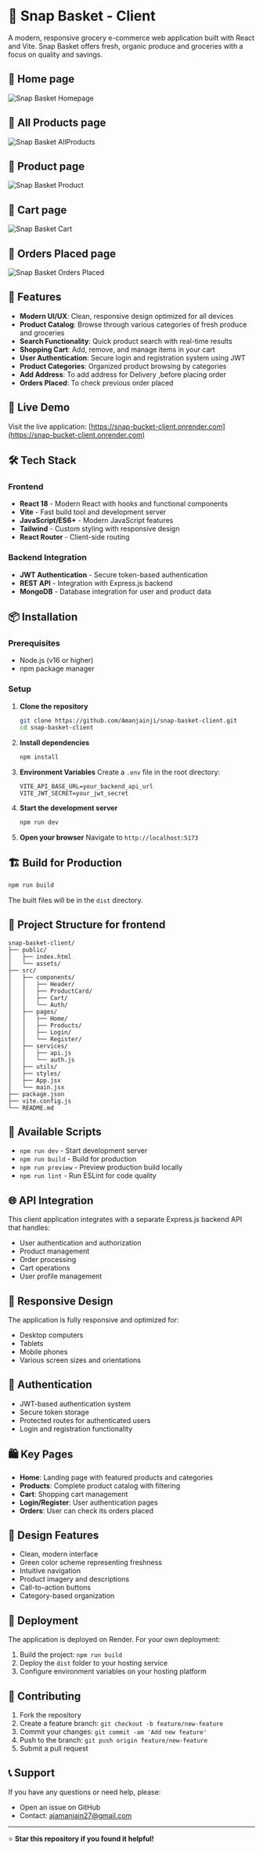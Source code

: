# 🛒 Snap Basket - Client

A modern, responsive grocery e-commerce web application built with React and Vite. Snap Basket offers fresh, organic produce and groceries with a focus on quality and savings.

## 🌟 Home page
![Snap Basket Homepage](Screenshots/banner.png)
## 🌟 All Products page
![Snap Basket AllProducts](Screenshots/Home.png)
## 🌟 Product page
![Snap Basket Product](Screenshots/Product.png)
## 🌟 Cart page
![Snap Basket Cart](Screenshots/Cart.png)
## 🌟 Orders Placed page
![Snap Basket Orders Placed](Screenshots/Orders.png)


## 🌟 Features

- **Modern UI/UX**: Clean, responsive design optimized for all devices
- **Product Catalog**: Browse through various categories of fresh produce and groceries
- **Search Functionality**: Quick product search with real-time results
- **Shopping Cart**: Add, remove, and manage items in your cart
- **User Authentication**: Secure login and registration system using JWT
- **Product Categories**: Organized product browsing by categories
- **Add Address**: To add address for Delivery ,before placing order
- **Orders Placed**: To check previous order placed

## 🚀 Live Demo

Visit the live application: [https://snap-bucket-client.onrender.com](https://snap-bucket-client.onrender.com)

## 🛠️ Tech Stack

### Frontend
- **React 18** - Modern React with hooks and functional components
- **Vite** - Fast build tool and development server
- **JavaScript/ES6+** - Modern JavaScript features
- **Tailwind** - Custom styling with responsive design
- **React Router** - Client-side routing

### Backend Integration
- **JWT Authentication** - Secure token-based authentication
- **REST API** - Integration with Express.js backend
- **MongoDB** - Database integration for user and product data

## 📦 Installation

### Prerequisites
- Node.js (v16 or higher)
- npm package manager

### Setup

1. **Clone the repository**
   ```bash
   git clone https://github.com/Amanjainji/snap-basket-client.git
   cd snap-basket-client
   ```

2. **Install dependencies**
   ```bash
   npm install
   ```

3. **Environment Variables**
   Create a `.env` file in the root directory:
   ```env
   VITE_API_BASE_URL=your_backend_api_url
   VITE_JWT_SECRET=your_jwt_secret
   ```

4. **Start the development server**
   ```bash
   npm run dev
   ```

5. **Open your browser**
   Navigate to `http://localhost:5173`

## 🏗️ Build for Production

```bash
npm run build
```

The built files will be in the `dist` directory.

## 📁 Project Structure for frontend

```
snap-basket-client/
├── public/
│   ├── index.html
│   └── assets/
├── src/
│   ├── components/
│   │   ├── Header/
│   │   ├── ProductCard/
│   │   ├── Cart/
│   │   └── Auth/
│   ├── pages/
│   │   ├── Home/
│   │   ├── Products/
│   │   ├── Login/
│   │   └── Register/
│   ├── services/
│   │   ├── api.js
│   │   └── auth.js
│   ├── utils/
│   ├── styles/
│   ├── App.jsx
│   └── main.jsx
├── package.json
├── vite.config.js
└── README.md
```

## 🔧 Available Scripts

- `npm run dev` - Start development server
- `npm run build` - Build for production
- `npm run preview` - Preview production build locally
- `npm run lint` - Run ESLint for code quality

## 🌐 API Integration

This client application integrates with a separate Express.js backend API that handles:

- User authentication and authorization
- Product management
- Order processing
- Cart operations
- User profile management

## 📱 Responsive Design

The application is fully responsive and optimized for:
- Desktop computers
- Tablets
- Mobile phones
- Various screen sizes and orientations

## 🔐 Authentication

- JWT-based authentication system
- Secure token storage
- Protected routes for authenticated users
- Login and registration functionality

## 🛍️ Key Pages

- **Home**: Landing page with featured products and categories
- **Products**: Complete product catalog with filtering
- **Cart**: Shopping cart management
- **Login/Register**: User authentication pages
- **Orders**: User can check its orders placed

## 🎨 Design Features

- Clean, modern interface
- Green color scheme representing freshness
- Intuitive navigation
- Product imagery and descriptions
- Call-to-action buttons
- Category-based organization

## 🚀 Deployment

The application is deployed on Render. For your own deployment:

1. Build the project: `npm run build`
2. Deploy the `dist` folder to your hosting service
3. Configure environment variables on your hosting platform

## 🤝 Contributing

1. Fork the repository
2. Create a feature branch: `git checkout -b feature/new-feature`
3. Commit your changes: `git commit -am 'Add new feature'`
4. Push to the branch: `git push origin feature/new-feature`
5. Submit a pull request

## 📞 Support

If you have any questions or need help, please:
- Open an issue on GitHub
- Contact: ajamanjain27@gmail.com

---

⭐ **Star this repository if you found it helpful!**

